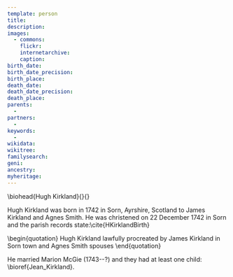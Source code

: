 ```yaml
---
template: person
title:
description:
images:
  - commons: 
    flickr: 
    internetarchive: 
    caption: 
birth_date: 
birth_date_precision: 
birth_place: 
death_date: 
death_date_precision: 
death_place: 
parents:
  - 
partners:
  - 
keywords:
  - 
wikidata: 
wikitree: 
familysearch: 
geni: 
ancestry: 
myheritage: 
---
```

\biohead{Hugh Kirkland}{}{}

Hugh Kirkland was born in 1742 in Sorn, Ayrshire, Scotland to James Kirkland and Agnes Smith.  He was christened on
22 December 1742 in Sorn and the parish records state:\cite{HKirklandBirth}

\begin{quotation}
Hugh Kirkland lawfully procreated by James Kirkland in Sorn town and Agnes Smith spouses
\end{quotation}

He married Marion McGie (1743--?) and they had at least one child: \bioref{Jean_Kirkland}.
